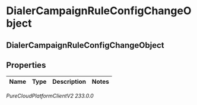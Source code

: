 # DialerCampaignRuleConfigChangeObject

## DialerCampaignRuleConfigChangeObject

## Properties

|Name | Type | Description | Notes|
|------------ | ------------- | ------------- | -------------|



_PureCloudPlatformClientV2 233.0.0_

